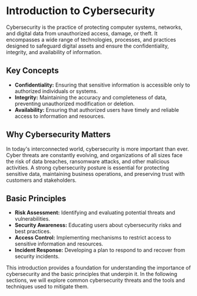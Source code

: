 # Introduction to Cybersecurity

Cybersecurity is the practice of protecting computer systems, networks, and digital data from unauthorized access, damage, or theft. It encompasses a wide range of technologies, processes, and practices designed to safeguard digital assets and ensure the confidentiality, integrity, and availability of information.

## Key Concepts

*   **Confidentiality:** Ensuring that sensitive information is accessible only to authorized individuals or systems.
*   **Integrity:** Maintaining the accuracy and completeness of data, preventing unauthorized modification or deletion.
*   **Availability:** Ensuring that authorized users have timely and reliable access to information and resources.

## Why Cybersecurity Matters

In today's interconnected world, cybersecurity is more important than ever. Cyber threats are constantly evolving, and organizations of all sizes face the risk of data breaches, ransomware attacks, and other malicious activities. A strong cybersecurity posture is essential for protecting sensitive data, maintaining business operations, and preserving trust with customers and stakeholders.

## Basic Principles

*   **Risk Assessment:** Identifying and evaluating potential threats and vulnerabilities.
*   **Security Awareness:** Educating users about cybersecurity risks and best practices.
*   **Access Control:** Implementing mechanisms to restrict access to sensitive information and resources.
*   **Incident Response:** Developing a plan to respond to and recover from security incidents.

This introduction provides a foundation for understanding the importance of cybersecurity and the basic principles that underpin it. In the following sections, we will explore common cybersecurity threats and the tools and techniques used to mitigate them.
